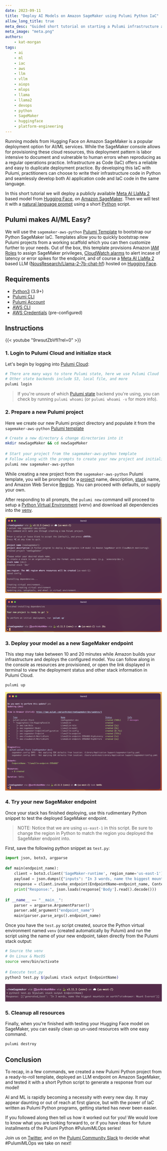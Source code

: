 ```yaml
---
date: 2023-09-11
title: "Deploy AI Models on Amazon SageMaker using Pulumi Python IaC"
allow_long_title: true
meta_desc: "Guided short tutorial on starting a Pulumi infrastructure as code project to deploy Hugging Face LLMs on Amazon SageMaker machine learning platform with Python"
meta_image: "meta.png"
authors:
    - kat-morgan
tags:
    - ai
    - ml
    - iac
    - aws
    - llm
    - vllm
    - aiops
    - mlops
    - llama
    - llama2
    - devops
    - python
    - SageMaker
    - huggingface
    - platform-engineering
---
```


[Pulumi CLI]:/docs/install/
[Pulumi Account]:https://app.pulumi.com/signup
[Pulumi Template]:/blog/how-to-create-and-share-a-pulumi-template
[Pulumi Templates]:/blog/how-to-create-and-share-a-pulumi-template
[Pulumi Python]:https://www.pulumi.com/docs/reference/pkg/python/pulumi
[Infrastructure as Code]:https://www.pulumi.com/what-is/what-is-infrastructure-as-code
[IaC]:https://www.pulumi.com/what-is/what-is-infrastructure-as-code
[IAM Roles]:/registry/packages/aws/api-docs/iam/role
[Amazon SageMaker Model Endpoint]:/registry/packages/aws/api-docs/SageMaker/model
[CloudWatch alarms]:/registry/packages/aws/api-docs/cloudwatch/metricalarm
[Pulumi project and stack]:/docs/using-pulumi/organizing-projects-stacks/
[Pulumi Cloud]:https://www.pulumi.com/product/pulumi-cloud
[Pulumi state]:https://www.pulumi.com/docs/iac/concepts/state-and-backends
[Python Virtual Environment]:/docs/languages-sdks/python/#virtual-environments
[venv]:/docs/languages-sdks/python/#virtual-environments

[Python]:https://www.python.org
[Python3]:https://www.python.org/downloads
[natural language prompt]:https://en.wikipedia.org/wiki/Prompt_engineering
[Meta AI LlaMa 2]:https://ai.meta.com/llama
[Hugging Face]:https://huggingface.co
[NousResearch/Llama-2-7b-chat-hf]:https://huggingface.co/NousResearch/Llama-2-7b-chat-hf
[AWS CLI]:https://docs.aws.amazon.com/cli/latest/userguide/getting-started-install.html
[AWS Credentials]:https://docs.aws.amazon.com/cli/latest/userguide/cli-chap-authentication.html
[Amazon SageMaker]:https://aws.amazon.com/pm/SageMaker
[tremendous value]:https://blogs.nvidia.com/blog/2023/01/26/what-are-large-language-models-used-for
[Large Language Models]:https://en.wikipedia.org/wiki/Large_language_model
[LLM]:https://en.wikipedia.org/wiki/Large_language_model

Running models from Hugging Face on Amazon SageMaker is a popular deployment option for AI/ML services. While the SageMaker console allows for provisioning these cloud resources, this deployment pattern is labor intensive to document and vulnerable to human errors when reproducing as a regular operations practice. Infrastructure as Code (IaC) offers a reliable and easy to duplicate deployment practice. By developing this IaC with Pulumi, practitioners can choose to write their infrastructure code in Python and seamlessly develop both AI application code and IaC code in the same language.

In this short tutorial we will deploy a publicly available [Meta AI LlaMa 2] based model from [Hugging Face], on [Amazon SageMaker]. Then we will test it with a [natural language prompt] using a short [Python] script.

## Pulumi makes AI/ML Easy?

We will use the `sagemaker-aws-python` [Pulumi Template] to bootstrap our Python SageMaker IaC. Templates allow you to quickly bootstrap new Pulumi projects from a working scaffold which you can then customize further to your needs. Out of the box, this template provisions Amazon [IAM Roles] to assign SageMaker privileges, [CloudWatch alarms] to alert incase of latency or error spikes for the endpoint, and of course a [Meta AI LlaMa 2] based LLM ([NousResearch/Llama-2-7b-chat-hf]) hosted on [Hugging Face].

## Requirements

* [Python3] (3.9+)
* [Pulumi CLI]
* [Pulumi Account]
* [AWS CLI]
* [AWS Credentials] (pre-configured)

## Instructions

{{< youtube "9rwsutZbVfI?rel=0" >}}

### 1. Login to Pulumi Cloud and initialize stack

Let's begin by logging into [Pulumi Cloud]:

```bash
# There are many ways to store Pulumi state, here we use Pulumi Cloud
# Other state backends include S3, local file, and more
pulumi login
```

> If you're unsure of which [Pulumi state] backend you're using, you can check by running `pulumi whoami` (or `pulumi whoami -v` for more info).

### 2. Prepare a new Pulumi project

Here we create our new Pulumi project directory and populate it from the `sagemaker-aws-python` [Pulumi template](https://github.com/pulumi/templates)

```bash
# Create a new directory & change directories into it
mkdir newSageMaker && cd newSageMaker

# Start your project from the sagemaker-aws-python template
# Follow along with the prompts to create your new project and initialize a stack
pulumi new sagemaker-aws-python
```

While creating a new project from the `sagemaker-aws-python` Pulumi template, you will be prompted for a [project](https://www.pulumi.com/docs/concepts/projects/) name, description, [stack](https://www.pulumi.com/docs/concepts/stack/) name, and Amazon Web Service [Region](https://aws.amazon.com/about-aws/global-infrastructure/regions_az/). You can proceed with defaults, or supply your own.

After responding to all prompts, the `pulumi new` command will proceed to setup a [Python Virtual Environment] (venv) and download all dependencies into the [venv].

![pulumi new template command](pulumi-new-sagemaker-template-and-stack.png)

![Pulumi new project ready to go message](pulumi-new-project-ready-to-go.png)

### 3. Deploy your model as a new SageMaker endpoint

This step may take between 10 and 20 minutes while Amazon builds your infrastructure and deploys the configured model. You can follow along in the console as resources are provisioned, or open the link displayed in terminal to view the deployment status and other stack information in Pulumi Cloud.

```bash
pulumi up
```

![Screenshot of iTerm2 displaying the resulting stack output after deploying the base sagemaker-aws-python Pulumi template](pulumi-up-sagemaker-endpoint.png)

### 4. Try your new SageMaker endpoint

Once your stack has finished deploying, use this rudimentary Python snippet to test the deployed SageMaker endpoint.

> NOTE: Notice that we are using `us-east-1` in this script. Be sure to change the region in Python to match the region you deployed the SageMaker endpoint into.

First, save the following python snippet as `test.py`:

```python
import json, boto3, argparse

def main(endpoint_name):
    client = boto3.client('SageMaker-runtime', region_name='us-east-1')
    payload = json.dumps({"inputs": "In 3 words, name the biggest mountain on earth?"})
    response = client.invoke_endpoint(EndpointName=endpoint_name, ContentType="application/json", Body=payload)
    print("Response:", json.loads(response['Body'].read().decode()))

if __name__ == "__main__":
    parser = argparse.ArgumentParser()
    parser.add_argument("endpoint_name")
    main(parser.parse_args().endpoint_name)
```

Once you have the `test.py` script created, source the Python virtual environment named `venv` (created automatically by Pulumi) and run the script using the name of your new endpoint, taken directly from the Pulumi stack output:

```bash
# Source the venv
# On Linux & MacOS
source venv/bin/activate

# Execute test.py
python3 test.py $(pulumi stack output EndpointName)
```

![Screenshot of executing test.py in terminal to generate a response to the question "what is the biggest mountain on earth?"](sagemaker-test-py.png)

### 5. Cleanup all resources

Finally, when you're finished with testing your Hugging Face model on SageMaker, you can easily clean up un-used resources with one easy command.

```bash
pulumi destroy
```

## Conclusion

To recap, in a few commands, we created a new Pulumi Python project from a ready-to-roll template, deployed an LLM endpoint on Amazon SageMaker, and tested it with a short Python script to generate a response from our model!

AI and ML is rapidly becoming a necessity with every new day. It may appear daunting or out of reach at first glance, but with the power of IaC written as Pulumi Python programs, getting started has never been easier.

If you followed along then tell us how it worked out for you! We would love to know what you are looking forward to, or if you have ideas for future installments of the Pulumi Python #PulumiMLOps series!

Join us on [Twitter](https://twitter.com/pulumicorp), and on the [Pulumi Community Slack](https://slack.pulumi.com) to decide what #PulumiMLOps we take on next!
